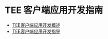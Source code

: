 # TEE 客户端应用开发指南

-   [TEE客户端应用开发概述](overview-of-tee-ca-development.md)
-   [TEE客户端应用开发指导](tee-ca-development-guide.md)